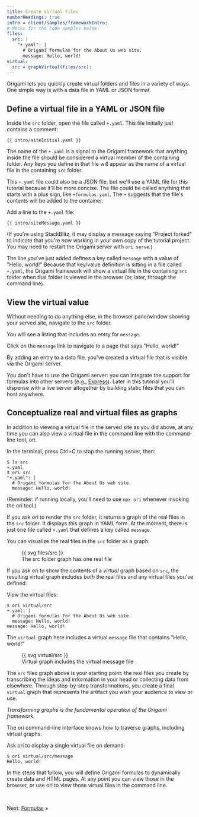 ```yaml
---
title: Create virtual files
numberHeadings: true
intro = client/samples/frameworkIntro:
# Mocks for the code samples below
files:
  src: |
    "+.yaml": |
      # Origami formulas for the About Us web site.
      message: Hello, world!
virtual:
  src = graphVirtual(files/src):
---
```


Origami lets you quickly create virtual folders and files in a variety of ways. One simple way is with a data file in YAML or JSON format.

## Define a virtual file in a YAML or JSON file

<span class="tutorialStep"></span> Inside the `src` folder, open the file called `+.yaml`. This file initially just contains a comment:

```{{'yaml'}}
{{ intro/siteInitial.yaml }}
```

The name of the `+.yaml` is a signal to the Origami framework that anything inside the file should be considered a virtual member of the containing folder. Any keys you define in that file will appear as the name of a virtual file in the containing `src` folder.

This `+.yaml` file could also be a JSON file, but we'll use a YAML file for this tutorial because it'll be more concise. The file could be called anything that starts with a plus sign, like `+formulas.yaml`. The `+` suggests that the file's contents will be added to the container.

<span class="tutorialStep"></span> Add a line to the `+.yaml` file:

```{{'yaml'}}
{{ intro/siteMessage.yaml }}
```

(If you're using StackBlitz, it may display a message saying "Project forked" to indicate that you're now working in your own copy of the tutorial project. You may need to restart the Origami server with `ori serve`.)

The line you've just added defines a key called `message` with a value of "Hello, world!" Because that key/value definition is sitting in a file called `+.yaml`, the Origami framework will show a virtual file in the containing `src` folder when that folder is viewed in the browser (or, later, through the command line).

## View the virtual value

<span class="tutorialStep"></span> Without needing to do anything else, in the browser pane/window showing your served site, navigate to the `src` folder.

You will see a listing that includes an entry for `message`.

<span class="tutorialStep"></span> Click on the `message` link to navigate to a page that says "Hello, world!"

By adding an entry to a data file, you've created a virtual file that is visible via the Origami server.

You don't have to use the Origami server: you can integrate the support for formulas into other servers (e.g., [Express](http://expressjs.com/)). Later in this tutorial you'll dispense with a live server altogether by building static files that you can host anywhere.

## Conceptualize real and virtual files as graphs

In addition to viewing a virtual file in the served site as you did above, at any time you can also view a virtual file in the command line with the command-line tool, ori.

<span class="tutorialStep"></span> In the terminal, press Ctrl+C to stop the running server, then:

```console assert: true, path: files
$ ls src
+.yaml
$ ori src
"+.yaml": |
  # Origami formulas for the About Us web site.
  message: Hello, world!
```

(Reminder: if running locally, you'll need to use `npx ori` whenever invoking the ori tool.)

If you ask ori to render the `src` folder, it returns a graph of the real files in the `src` folder. It displays this graph in YAML form. At the moment, there is just one file called `+.yaml` that defines a key called `message`.

You can visualize the real files in the `src` folder as a graph:

<figure>
  {{ svg files/src }}
  <figcaption>The src folder graph has one real file</figcaption>
</figure>

If you ask ori to show the contents of a _virtual_ graph based on `src`, the resulting virtual graph includes _both_ the real files and any virtual files you've defined.

<span class="tutorialStep"></span> View the virtual files:

```console assert: true, path: files
$ ori virtual/src
+.yaml: |
  # Origami formulas for the About Us web site.
  message: Hello, world!
message: Hello, world!
```

The `virtual` graph here includes a virtual `message` file that contains "Hello, world!"

<figure>
  {{ svg virtual/src }}
  <figcaption>Virtual graph includes the virtual message file</figcaption>
</figure>

The `src` files graph above is your starting point: the real files you create by transcribing the ideas and information in your head or collecting data from elsewhere. Through step-by-step transformations, you create a final `virtual` graph that represents the artifact you wish your audience to view or use.

_Transforming graphs is the fundamental operation of the Origami framework._

The ori command-line interface knows how to traverse graphs, including virtual graphs.

<span class="tutorialStep"></span> Ask ori to display a single virtual file on demand:

```console assert: true, path: files
$ ori virtual/src/message
Hello, world!
```

In the steps that follow, you will define Origami formulas to dynamically create data and HTML pages. At any point you can view those in the browser, or use ori to view those virtual files in the command line.

&nbsp;

Next: [Formulas](intro3.html) »
